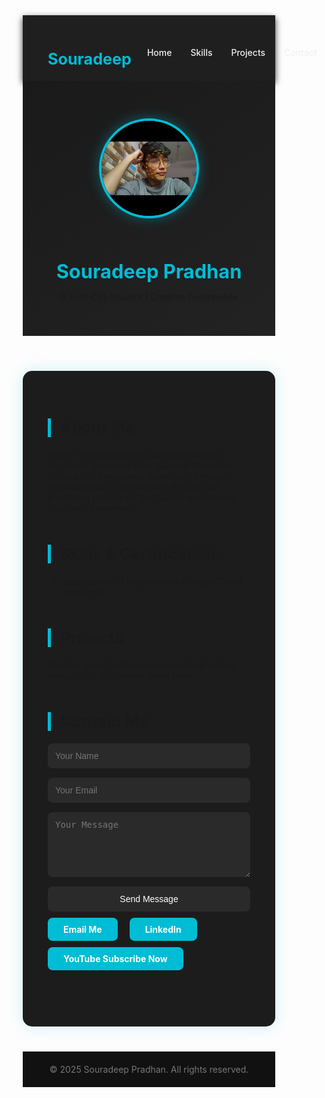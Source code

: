 <!DOCTYPE html>
<html lang="en">
<head>
  <meta charset="UTF-8">
  <meta name="viewport" content="width=device-width, initial-scale=1">
  <title>Souradeep Pradhan | Portfolio</title>
  <style>
    * {
      margin: 0;
      padding: 0;
      box-sizing: border-box;
    }

    body {
      font-family: 'Segoe UI', sans-serif;
      background-color: #0f0f0f;
      color: #f1f1f1;
      line-height: 1.6;
    }

    nav {
      background-color: #1f1f1f;
      padding: 20px 40px;
      display: flex;
      justify-content: space-between;
      align-items: center;
      box-shadow: 0 4px 10px rgba(0,0,0,0.8);
    }

    nav h1 {
      font-size: 1.8em;
      color: #00bcd4;
    }

    nav ul {
      list-style: none;
      display: flex;
      gap: 30px;
    }

    nav ul li a {
      text-decoration: none;
      color: #f1f1f1;
      font-weight: 500;
      transition: 0.3s;
    }

    nav ul li a:hover {
      color: #00bcd4;
    }

    header {
      text-align: center;
      padding: 60px 20px 40px;
      background: linear-gradient(145deg, #1a1a1a, #222);
    }

    header img {
      width: 160px;
      height: 160px;
      border-radius: 50%;
      object-fit: cover;
      border: 4px solid #00bcd4;
      box-shadow: 0 0 20px rgba(0,188,212,0.4);
      margin-bottom: 20px;
    }

    header h2 {
      font-size: 2.2em;
      color: #00bcd4;
      margin-bottom: 10px;
    }

    .container {
      max-width: 1100px;
      margin: 40px auto;
      padding: 40px;
      background: #1c1c1c;
      border-radius: 15px;
      box-shadow: 0 0 25px rgba(0,188,212,0.2);
    }

    .section {
      margin-bottom: 50px;
    }

    h3 {
      font-size: 1.8em;
      margin-bottom: 20px;
      border-left: 5px solid #00bcd4;
      padding-left: 15px;
    }

    .contact-links a {
      display: inline-block;
      background-color: #00bcd4;
      color: white;
      padding: 10px 25px;
      margin: 10px 15px 0 0;
      text-decoration: none;
      border-radius: 8px;
      font-weight: bold;
      transition: background 0.3s;
    }

    .contact-links a:hover {
      background-color: #0097a7;
    }

    ul {
      padding-left: 25px;
    }

    form {
      display: flex;
      flex-direction: column;
      gap: 15px;
    }

    input, textarea {
      padding: 12px;
      border: none;
      border-radius: 8px;
      background: #2a2a2a;
      color: #fff;
      font-size: 1em;
    }

    input[type="submit"] {
      background-color: #00bcd4;
      cursor: pointer;
      font-weight: bold;
      transition: background 0.3s;
    }

    input[type="submit"]:hover {
      background-color: #0097a7;
    }

    footer {
      text-align: center;
      padding: 20px;
      background-color: #111;
      color: #777;
      font-size: 14px;
    }
  </style>
</head>
<body>

<nav>
  <h1>Souradeep</h1>
  <ul>
    <li><a href="#about">Home</a></li>
    <li><a href="#skills">Skills</a></li>
    <li><a href="#projects">Projects</a></li>
    <li><a href="#contact">Contact</a></li>
  </ul>
</nav>

<header>
  <img src="soura.webp" alt="Souradeep Pradhan">
  <h2>Souradeep Pradhan</h2>
  <p>B.Tech CSE Student | Creative Technophile</p>
</header>

<div class="container">
  <section class="section" id="about">
    <h3>About Me</h3>
    <p>Hello! I'm Souradeep, a Computer Science Engineering student from Adamas University, Kolkata. I'm passionate about tech, creativity, and innovation. I love coding, design, and producing content on YouTube to express my ideas and knowledge.</p>
  </section>

  <section class="section" id="skills">
    <h3>Skills & Certifications</h3>
    <ul>
      <li>Generative AI Fundamentals (Google Cloud Academy)</li>
      <!-- Add more skills here -->
    </ul>
  </section>

  <section class="section" id="projects">
    <h3>Projects</h3>
    <p>Coming Soon! I will showcase my best coding, design, and YouTube projects here.</p>
  </section>

  <section class="section" id="contact">
    <h3>Contact Me</h3>
    <form onsubmit="return validateEmail();">
      <input type="text" placeholder="Your Name" required>
      <input type="email" id="email" placeholder="Your Email" required>
      <textarea rows="5" placeholder="Your Message" required></textarea>
      <input type="submit" value="Send Message">
    </form>
    <div class="contact-links">
      <a href="mailto:souradeeppradhan6@outlook.com">Email Me</a>
      <a href="https://www.linkedin.com/in/souradeep-pradhan-50b415329" target="_blank">LinkedIn</a>
      <a href="https://www.youtube.com/@Pradhan_Da" target="_blank">YouTube Subscribe Now </a>
    </div>
  </section>
</div>

<footer>
  &copy; 2025 Souradeep Pradhan. All rights reserved.
</footer>

<script>
  function validateEmail() {
    const email = document.getElementById("email").value;
    const pattern = /^[^\s@]+@[^\s@]+\.[^\s@]+$/;
    if (!pattern.test(email)) {
      alert("Please enter a valid email address.");
      return false;
    }
    alert("Message sent successfully!");
    return true;
  }
</script>

</body>
</html>
